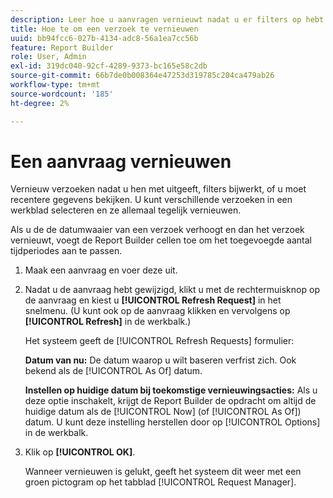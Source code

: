 ```yaml
---
description: Leer hoe u aanvragen vernieuwt nadat u er filters op hebt bewerkt of toegepast, of om recentere gegevens weer te geven.
title: Hoe te om een verzoek te vernieuwen
uuid: bb94fcc6-027b-4134-adc8-56a1ea7cc56b
feature: Report Builder
role: User, Admin
exl-id: 319dc040-92cf-4289-9373-bc165e58c2db
source-git-commit: 66b7de0b008364e47253d319785c204ca479ab26
workflow-type: tm+mt
source-wordcount: '185'
ht-degree: 2%

---
```


# Een aanvraag vernieuwen

Vernieuw verzoeken nadat u hen met uitgeeft, filters bijwerkt, of u moet recentere gegevens bekijken. U kunt verschillende verzoeken in een werkblad selecteren en ze allemaal tegelijk vernieuwen.

Als u de de datumwaaier van een verzoek verhoogt en dan het verzoek vernieuwt, voegt de Report Builder cellen toe om het toegevoegde aantal tijdperiodes aan te passen.

1. Maak een aanvraag en voer deze uit.
1. Nadat u de aanvraag hebt gewijzigd, klikt u met de rechtermuisknop op de aanvraag en kiest u **[!UICONTROL Refresh Request]** in het snelmenu. (U kunt ook op de aanvraag klikken en vervolgens op **[!UICONTROL Refresh]** in de werkbalk.)

   Het systeem geeft de [!UICONTROL Refresh Requests] formulier:

   **Datum van nu:** De datum waarop u wilt baseren verfrist zich. Ook bekend als de [!UICONTROL As Of] datum.

   **Instellen op huidige datum bij toekomstige vernieuwingsacties:** Als u deze optie inschakelt, krijgt de Report Builder de opdracht om altijd de huidige datum als de [!UICONTROL Now] (of [!UICONTROL As Of]) datum. U kunt deze instelling herstellen door op [!UICONTROL Options] in de werkbalk.
1. Klik op **[!UICONTROL OK]**.

   Wanneer vernieuwen is gelukt, geeft het systeem dit weer met een groen pictogram op het tabblad [!UICONTROL Request Manager].
